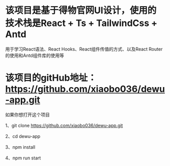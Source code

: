 # 该项目是基于得物官网UI设计，使用的技术栈是React + Ts + TailwindCss + Antd

用于学习React语法、React Hooks、React组件传值的方式、以及React Router的使用和Antd组件库的使用等

# 该项目的gitHub地址：https://github.com/xiaobo036/dewu-app.git

如果你想打开这个项目

1、git clone https://github.com/xiaobo036/dewu-app.git

2、cd dewu-app

3、npm install

4、npm run start

